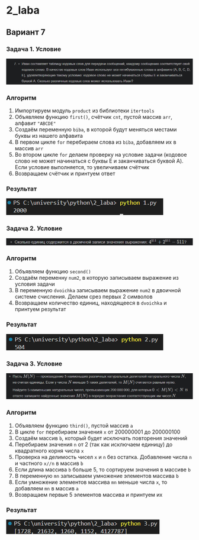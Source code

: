 # 2_laba
## Вариант 7
### Задача 1. Условие
![alt text](1_condition.png)
### Алгоритм 
1. Импортируем модуль `product` из библиотеки `itertools`
2. Объявляем функцию `first()`, счётчик `cnt`, пустой массив `arr`, алфавит `"ABCDE"`
3. Создаём переменную `biba`, в которой будут меняться местами буквы из нашего алфавита
4. В первом цикле `for` перебираем слова из `biba`, добавляем их в массив `arr`
5. Во втором цикле `for` делаем проверку на условие задачи (кодовое слово не может начинаться с буквы E и заканчиваться буквой A). Если условие выполняется, то увеличиваем счётчик
6. Возвращаем счётчик и принтуем ответ
### Результат
![alt text](1_result.png)
### Задача 2. Условие 
![alt text](2_condition.png)
### Алгоритм
1. Объявляем функцию `second()`
2. Создаём переменну `num2`, в которую записываем выражение из условия задачи
3. В переменную `dvoichka` записываем выражение `num2` в двоичной системе счисления. Делаем срез первых 2 символов
4. Возвращаем количество единиц, находящееся в `dvoichka` и принтуем результат
### Результат
![alt text](2_result.png)
### Задача 3. Условие 
![alt text](3_condition.png)
### Алгоритм
1. Объявляем функцию `third()`, пустой массив `a`
2. В цикле `for` перебираем значения `x` от 200000001 до 200000100
3. Создаём массив `b`, который будет исключать повторения значений
4. Перебираем значения `n` от 2 (так как исключаем единицу) до квадратного корня числа `x`
5. Проверка на делимость чисел `x` и `n` без остатка. Добавление числа `n` и частного `x//n` в массив `b`
6. Если длина массива `b` больше 5, то сортируем значения в массиве `b`
7. В переменную `mn` записываем умножение элементов массива `b`
8. Если умножение элементов массива `mn` меньше числа `x`, то добавляем `mn` в массив `a`
9. Возвращаем первые 5 элементов массива и принтуем их
### Результат
![alt text](3_result.png)
